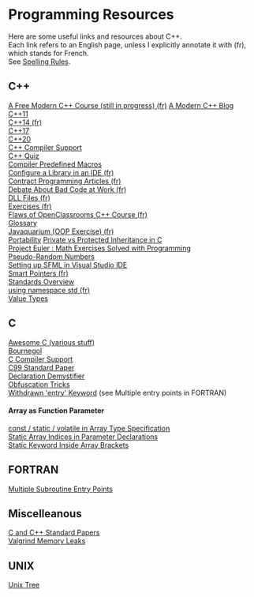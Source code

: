 # Programming Resources

Here are some useful links and resources about C++.  
Each link refers to an English page, unless I explicitly annotate it with (fr), which stands for French.  
See [Spelling Rules](Spelling.md).

## C++
[A Free Modern C++ Course (still in progress) (fr)](https://zestedesavoir.com/contenus/beta/822/la-programmation-en-c-moderne/) 
[A Modern C++ Blog](http://www.fluentcpp.com/)  
[C++11](https://stuartwheaton.com/blog/2020-06-14-c++11-guide/)  
[C++14 (fr)](https://zestedesavoir.com/articles/28/le-c-14-est-arrive/)  
[C++17](https://www.bfilipek.com/2017/01/cpp17features.html)  
[C++20](https://oleksandrkvl.github.io/2021/04/02/cpp-20-overview.html)  
[C++ Compiler Support](https://en.cppreference.com/w/cpp/compiler_support)  
[C++ Quiz](https://cppquiz.org)  
[Compiler Predefined Macros](https://sourceforge.net/p/predef/wiki/Compilers/)  
[Configure a Library in an IDE (fr)](https://openclassrooms.com/forum/sujet/cannot-find-lsdl-avec-codeblocks)  
[Contract Programming Articles (fr)](http://luchermitte.github.io/)  
[Debate About Bad Code at Work (fr)](https://openclassrooms.com/forum/sujet/comment-savoir-si-il-y-a-une-fuite-de-memoire)  
[DLL Files (fr)](https://openclassrooms.com/forum/sujet/compilation-sfml-dll-dans-le-meme-dossier#message-94093141)  
[Exercises (fr)](https://zestedesavoir.com/billets/2845/liste-dexercices-de-programmation/#2-c-1)  
[Flaws of OpenClassrooms C++ Course (fr)](https://informaticienzero.github.io/c++-avec-openclassrooms-ou-comment-perdre-son-temps/)  
[Glossary](https://www.stroustrup.com/glossary.html)  
[Javaquarium (OOP Exercise) (fr)](https://zestedesavoir.com/forums/sujet/447/javaquarium/?page=1)   
[Portability](https://stackoverflow.com/questions/142508/how-do-i-check-os-with-a-preprocessor-directive) 
[Private vs Protected Inheritance in C](https://stackoverflow.com/questions/374399/why-do-we-actually-need-private-or-protected-inheritance-in-c/374423#374423)  
[Project Euler : Math Exercises Solved with Programming](https://projecteuler.net/archives)  
[Pseudo-Random Numbers](https://stackoverflow.com/questions/13445688/how-to-generate-a-random-number-in-c)  
[Setting up SFML in Visual Studio IDE](https://www.wikihow.com/Set-Up-SFML-in-a-Project-on-Visual-Studio)  
[Smart Pointers (fr)](https://www.developpez.net/forums/d1602371/c-cpp/cpp/apprendre-programmer-cpp14-cpp17-codes-plus-rapides-performants/#post8766492)  
[Standards Overview](https://github.com/AnthonyCalandra/modern-cpp-features)  
[using namespace std (fr)](https://openclassrooms.com/forum/sujet/identificateur-introuvable-c#message-91264221)  
[Value Types](https://stackoverflow.com/questions/3601602/what-are-rvalues-lvalues-xvalues-glvalues-and-prvalues)  

## C
[Awesome C (various stuff)](https://notabug.org/bfgeshka/awesome-c)  
[Bournegol](http://oldhome.schmorp.de/marc/bournegol.html)  
[C Compiler Support](https://en.cppreference.com/w/c/compiler_support)  
[C99 Standard Paper](https://www.open-std.org/jtc1/sc22/wg14/www/docs/n1256.pdf)  
[Declaration Demystifier](https://cdecl.org/)  
[Obfuscation Tricks](https://github.com/ColinIanKing/christmas-obfuscated-C/blob/master/tricks/obfuscation-tricks.txt)  
[Withdrawn 'entry' Keyword](https://stackoverflow.com/questions/254395/whatever-happened-to-the-entry-keyword) (see Multiple entry points in FORTRAN)  
#### Array as Function Parameter
[const / static / volatile in Array Type Specification](https://stackoverflow.com/questions/69572226/const-static-volatile-in-array-type-specification)  
[Static Array Indices in Parameter Declarations](https://hamberg.no/erlend/posts/2013-02-18-static-array-indices.html)  
[Static Keyword Inside Array Brackets](https://stackoverflow.com/questions/14942520/static-keyword-inside-array-brackets)  

## FORTRAN
[Multiple Subroutine Entry Points](http://www.3kranger.com/HP3000/mpeix/doc3k/B3150190022.12120/31.htm)  

## Miscelleanous
[C and C++ Standard Papers](https://stackoverflow.com/questions/81656/where-do-i-find-the-current-c-or-c-standard-documents)  
[Valgrind Memory Leaks](https://developers.redhat.com/blog/2021/04/23/valgrind-memcheck-different-ways-to-lose-your-memory#)  

## UNIX
[Unix Tree](https://minnie.tuhs.org/cgi-bin/utree.pl)  
